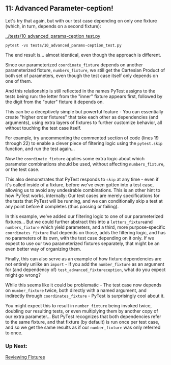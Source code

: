 ## 11: Advanced Parameter-ception!

Let's try that again, but with our test case depending on only one fixture (which, in turn, depends on a second fixture):

[../tests/10_advanced_params-ception_test.py](10_advanced_params-ception_test.py)


```
pytest -vs tests/10_advanced_params-ception_test.py
```

The end result is... almost identical, even though the approach is different.

Since our parameterized `coordinate_fixture` depends on another parameterized fixture, `numbers_fixture`, we still get the Cartesian Product of both set of parameters, even though the test case itself only depends on one of them.

And this relationship is still reflected in the names PyTest assigns to the tests being run: the letter from the "inner" fixture appears first, followed by the digit from the "outer" fixture it depends on.

This can be a deceptively simple but powerful feature - You can essentially create "higher order fixtures" that take each other as dependencies (and arguments), using extra layers of fixtures to further customize behavior, all without touching the test case itself.

For example, try uncommenting the commented section of code (lines 19 through 22) to enable a clever piece of filtering logic using the `pytest.skip` function, and run the test again...

Now the `coordinate_fixture` applies some extra logic about which parameter combinations should be used, without affecting `numbers_fixture`, or the test case.

This also demonstrates that PyTest responds to `skip` at any time - even if it's called inside of a fixture, before we've even gotten into a test case, allowing us to avoid any undesirable combinations. This is an other hint to how PyTest works, internally: Our test cases are merely specifications for the tests that PyTest will be running, and we can conditionally skip a test at any point before it completes (thus passing or failing).

In this example, we've added our filtering logic to one of our parameterized fixtures... But we could further abstract this into a `letters_fixture`and `numbers_fixture` which yield parameters, and a third, more purpose-specific `coordinates_fixture` that depends on those, adds the filtering logic, and has no parameters of its own, with the test case depending on it only. If we expect to use our two parameterized fixtures separately, that might be an even better way of organizing them.

Finally, this can also serve as an example of how fixture dependencies are not entirely unlike an `import` - If you add the `number_fixture` as an argument for (and dependency of) `test_advanced_fixtureception`, what do you expect might go wrong?

While this seems like it could be problematic - The test case now depends on `number_fixture` twice, both directly with a named argument, and indirectly through `coordinates_fixture` - PyTest is surprisingly cool about it.

You might expect this to result in `number_fixture` being invoked twice, doubling our resulting tests, or even multiplying them by another copy of our extra parameter... But PyTest recognizes that both dependencies refer to the same fixture, and that fixture (by default) is run once per test case, and so we get the same results as if our `number_fixture` was only referred to once.

### Up Next:

[Reviewing Fixtures](tutorials/12_reviewing_fixtures.md)
